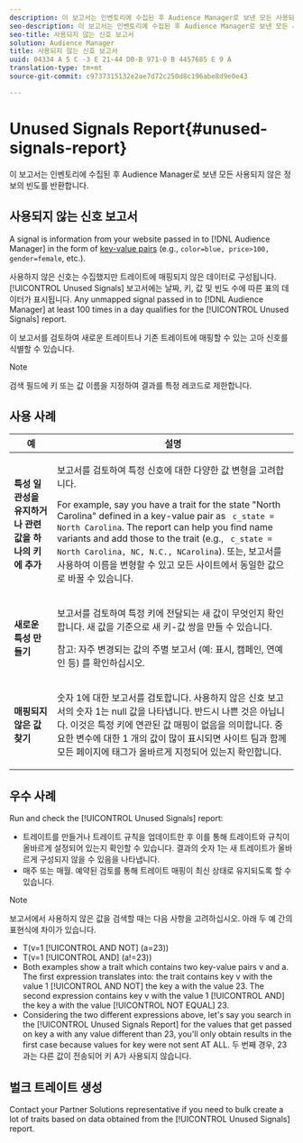 ```yaml
---
description: 이 보고서는 인벤토리에 수집된 후 Audience Manager로 보낸 모든 사용되지 않은 정보의 빈도를 반환합니다.
seo-description: 이 보고서는 인벤토리에 수집된 후 Audience Manager로 보낸 모든 사용되지 않은 정보의 빈도를 반환합니다.
seo-title: 사용되지 않는 신호 보고서
solution: Audience Manager
title: 사용되지 않는 신호 보고서
uuid: 04334 A 5 C -3 E 21-44 DB-B 971-0 B 4457685 E 9 A
translation-type: tm+mt
source-git-commit: c9737315132e2ae7d72c250d8c196abe8d9e0e43

---
```



# Unused Signals Report{#unused-signals-report}

이 보고서는 인벤토리에 수집된 후 Audience Manager로 보낸 모든 사용되지 않은 정보의 빈도를 반환합니다.

<!-- 

c_unused_signals.xml

 -->

## 사용되지 않는 신호 보고서

A signal is information from your website passed in to [!DNL Audience Manager] in the form of [key-value pairs](../../reference/key-value-pairs-explained.md) (e.g., `color=blue, price>100, gender=female`, etc.).

사용하지 않은 신호는 수집했지만 트레이트에 매핑되지 않은 데이터로 구성됩니다. [!UICONTROL Unused Signals] 보고서에는 날짜, 키, 값 및 빈도 수에 따른 표의 데이터가 표시됩니다. Any unmapped signal passed in to [!DNL Audience Manager] at least 100 times in a day qualifies for the [!UICONTROL Unused Signals] report.

이 보고서를 검토하여 새로운 트레이트나 기존 트레이트에 매핑할 수 있는 고아 신호를 식별할 수 있습니다.

>[!NOTE]
>
>검색 필드에 키 또는 값 이름을 지정하여 결과를 특정 레코드로 제한합니다.

## 사용 사례

<table id="table_E5EE0EC078E14EF4B197243488517A2D"> 
 <thead> 
  <tr> 
   <th colname="col1" class="entry"> 예 </th> 
   <th colname="col2" class="entry"> 설명 </th> 
  </tr> 
 </thead>
 <tbody> 
  <tr> 
   <td colname="col1"> <p><b>특성 일관성을 유지하거나 관련 값을 하나의 키에 추가</b> </p> </td> 
   <td colname="col2"> <p>보고서를 검토하여 특정 신호에 대한 다양한 값 변형을 고려합니다. </p> <p>For example, say you have a trait for the state "North Carolina" defined in a key-value pair as <code> c_state = North Carolina</code>. The report can help you find name variants and add those to the trait (e.g., <code> c_state = North Carolina, NC, N.C., NCarolina</code>). 또는, 보고서를 사용하여 이름을 변형할 수 있고 모든 사이트에서 동일한 값으로 바꿀 수 있습니다. </p> <p> </p> </td> 
  </tr> 
  <tr> 
   <td colname="col1"> <p><b>새로운 특성 만들기</b> </p> </td> 
   <td colname="col2"> <p>보고서를 검토하여 특정 키에 전달되는 새 값이 무엇인지 확인합니다. 새 값을 기준으로 새 키-값 쌍을 만들 수 있습니다. </p> <p> <p>참고: 자주 변경되는 값의 주별 보고서 (예: 표시, 캠페인, 연예인 등) 를 확인하십시오. </p> </p> </td> 
  </tr> 
  <tr> 
   <td colname="col1"> <p><b>매핑되지 않은 값 찾기</b> </p> </td> 
   <td colname="col2"> <p>숫자 1에 대한 보고서를 검토합니다. <span class="wintitle"> 사용하지 않은 신호</span> 보고서의 숫자 1는 null 값을 나타냅니다. 반드시 나쁜 것은 아닙니다. 이것은 특정 키에 연관된 값 매핑이 없음을 의미합니다. 중요한 변수에 대한 1 개의 값이 많이 표시되면 사이트 팀과 함께 모든 페이지에 태그가 올바르게 지정되어 있는지 확인합니다. </p> </td> 
  </tr> 
 </tbody> 
</table>

## 우수 사례

Run and check the [!UICONTROL Unused Signals] report:

* 트레이트를 만들거나 트레이트 규칙을 업데이트한 후 이를 통해 트레이트와 규칙이 올바르게 설정되어 있는지 확인할 수 있습니다. 결과의 숫자 1는 새 트레이트가 올바르게 구성되지 않을 수 있음을 나타냅니다.
* 매주 또는 매월. 예약된 검토를 통해 트레이트 매핑이 최신 상태로 유지되도록 할 수 있습니다.

>[!NOTE]
>
>보고서에서 사용하지 않은 값을 검색할 때는 다음 사항을 고려하십시오. 아래 두 예 간의 표현식에 차이가 있습니다.

* T(v=1 [!UICONTROL AND NOT] (a=23))
* T(v=1 [!UICONTROL AND] (a!=23))
* Both examples show a trait which contains two key-value pairs v and a. The first expression translates into: the trait contains key v with the value 1 [!UICONTROL AND NOT] the key a with the value 23. The second expression contains key v with the value 1 [!UICONTROL AND] the key a with the value [!UICONTROL NOT EQUAL] 23.
* Considering the two different expressions above, let&#39;s say you search in the [!UICONTROL Unused Signals Report] for the values that get passed on key a with any value different than 23, you&#39;ll only obtain results in the first case because values for key were not sent AT ALL. 두 번째 경우, 23 과는 다른 값이 전송되어 키 A가 사용되지 않습니다.

## 벌크 트레이트 생성

Contact your Partner Solutions representative if you need to bulk create a lot of traits based on data obtained from the [!UICONTROL Unused Signals] report.
